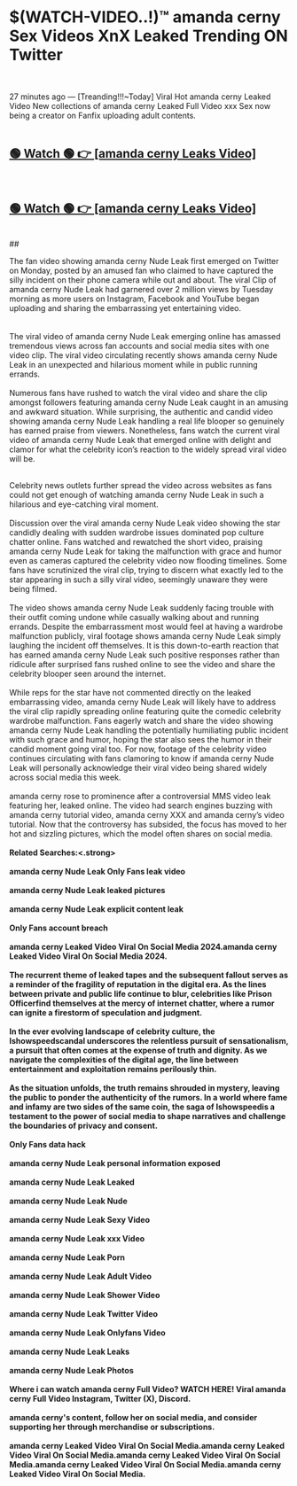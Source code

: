 

# $(WATCH-VIDEO..!)™ amanda cerny Sex Videos XnX Leaked Trending ON Twitter<br>
<br>

27 minutes ago — [Treanding!!!~Today] Viral Hot amanda cerny Leaked Video New collections of amanda cerny Leaked Full Video xxx Sex now being a creator on Fanfix uploading adult contents.
<br>
 <br>

##  <a href="https://clipsfans.site/?title=amanda_cerny&ref=git">🟢 Watch 🟢 👉 [amanda cerny Leaks Video]</a><br>
  <br>

##  <a href="https://clipsfans.site/?title=amanda_cerny&ref=git">🟢 Watch 🟢 👉 [amanda cerny Leaks Video]</a><br>
  <br>
  ##
  <br>

The fan video showing amanda cerny Nude Leak first emerged on Twitter on Monday, posted by an amused fan who claimed to have captured the silly incident on their phone camera while out and about. The viral Clip of amanda cerny Nude Leak had garnered over 2 million views by Tuesday morning as more users on Instagram, Facebook and YouTube began uploading and sharing the embarrassing yet entertaining video.
<br><br>
  <br>
The viral video of amanda cerny Nude Leak emerging online has amassed tremendous views across fan accounts and social media sites with one video clip. The viral video circulating recently shows amanda cerny Nude Leak in an unexpected and hilarious moment while in public running errands.
<br><br>
Numerous fans have rushed to watch the viral video and share the clip amongst followers featuring amanda cerny Nude Leak caught in an amusing and awkward situation. While surprising, the authentic and candid video showing amanda cerny Nude Leak handling a real life blooper so genuinely has earned praise from viewers. Nonetheless, fans watch the current viral video of amanda cerny Nude Leak that emerged online with delight and clamor for what the celebrity icon’s reaction to the widely spread viral video will be.
<br><br>

Celebrity news outlets further spread the video across websites as fans could not get enough of watching amanda cerny Nude Leak in such a hilarious and eye-catching viral moment.
<br><br>
Discussion over the viral amanda cerny Nude Leak video showing the star candidly dealing with sudden wardrobe issues dominated pop culture chatter online. Fans watched and rewatched the short video, praising amanda cerny Nude Leak for taking the malfunction with grace and humor even as cameras captured the celebrity video now flooding timelines. Some fans have scrutinized the viral clip, trying to discern what exactly led to the star appearing in such a silly viral video, seemingly unaware they were being filmed.
<br><br>
The video shows amanda cerny Nude Leak suddenly facing trouble with their outfit coming undone while casually walking about and running errands. Despite the embarrassment most would feel at having a wardrobe malfunction publicly, viral footage shows amanda cerny Nude Leak simply laughing the incident off themselves. It is this down-to-earth reaction that has earned amanda cerny Nude Leak such positive responses rather than ridicule after surprised fans rushed online to see the video and share the celebrity blooper seen around the internet.
<br><br>
While reps for the star have not commented directly on the leaked embarrassing video, amanda cerny Nude Leak will likely have to address the viral clip rapidly spreading online featuring quite the comedic celebrity wardrobe malfunction. Fans eagerly watch and share the video showing amanda cerny Nude Leak handling the potentially humiliating public incident with such grace and humor, hoping the star also sees the humor in their candid moment going viral too. For now, footage of the celebrity video continues circulating with fans clamoring to know if amanda cerny Nude Leak will personally acknowledge their viral video being shared widely across social media this week.
<br><br>
amanda cerny rose to prominence after a controversial MMS video leak featuring her, leaked online. The video had search engines buzzing with amanda cerny tutorial video, amanda cerny XXX and amanda cerny’s video tutorial. Now that the controversy has subsided, the focus has moved to her hot and sizzling pictures, which the model often shares on social media.
<br><br>
<strong>Related Searches:<.strong>
<br><br>
amanda cerny Nude Leak Only Fans leak video
<br><br>
amanda cerny Nude Leak leaked pictures
<br><br>
amanda cerny Nude Leak explicit content leak
<br><br>
Only Fans account breach
<br><br>
amanda cerny Leaked Video Viral On Social Media 2024.amanda cerny Leaked Video Viral On Social Media 2024.
<br><br>
The recurrent theme of leaked tapes and the subsequent fallout serves as a reminder of the fragility of reputation in the digital era. As the lines between private and public life continue to blur, celebrities like Prison Officerfind themselves at the mercy of internet chatter, where a rumor can ignite a firestorm of speculation and judgment.
<br><br>
In the ever evolving landscape of celebrity culture, the Ishowspeedscandal underscores the relentless pursuit of sensationalism, a pursuit that often comes at the expense of truth and dignity. As we navigate the complexities of the digital age, the line between entertainment and exploitation remains perilously thin.
<br><br>
As the situation unfolds, the truth remains shrouded in mystery, leaving the public to ponder the authenticity of the rumors. In a world where fame and infamy are two sides of the same coin, the saga of Ishowspeedis a testament to the power of social media to shape narratives and challenge the boundaries of privacy and consent.
<br><br>
Only Fans data hack
<br><br>
amanda cerny Nude Leak personal information exposed
<br><br>
amanda cerny Nude Leak Leaked
<br><br>
amanda cerny Nude Leak Nude
<br><br>
amanda cerny Nude Leak Sexy Video
<br><br>
amanda cerny Nude Leak xxx Video
<br><br>
amanda cerny Nude Leak Porn
<br><br>
amanda cerny Nude Leak Adult Video
<br><br>
amanda cerny Nude Leak Shower Video
<br><br>
amanda cerny Nude Leak Twitter Video
<br><br>
amanda cerny Nude Leak Onlyfans Video
<br><br>
amanda cerny Nude Leak Leaks
<br><br>
amanda cerny Nude Leak Photos
<br><br>
Where i can watch amanda cerny Full Video? WATCH HERE! Viral amanda cerny Full Video Instagram, Twitter (X), Discord.
<br><br>
amanda cerny's content, follow her on social media, and consider supporting her through merchandise or subscriptions.
<br><br>
amanda cerny Leaked Video Viral On Social Media.amanda cerny Leaked Video Viral On Social Media.amanda cerny Leaked Video Viral On Social Media.amanda cerny Leaked Video Viral On Social Media.amanda cerny Leaked Video Viral On Social Media.
